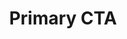 ---
title: Primary CTA
category: Marketing
paid: false
isActive: true
ltr: {"preview":"function App() {\n  return /*#__PURE__*/React.createElement(\"section\", {\n    className: \"max-w-screen-xl mx-auto py-4 px-4 md:px-8\"\n  }, /*#__PURE__*/React.createElement(\"div\", {\n    className: \"max-w-xl\"\n  }, /*#__PURE__*/React.createElement(\"div\", {\n    className: \"py-4\"\n  }, /*#__PURE__*/React.createElement(\"h3\", {\n    className: \"text-3xl text-gray-800 font-semibold md:text-4xl\"\n  }, \"build your websites with \", /*#__PURE__*/React.createElement(\"span\", {\n    className: \"text-indigo-600\"\n  }, \"high performance\")), /*#__PURE__*/React.createElement(\"p\", {\n    className: \"text-gray-500 leading-relaxed mt-3\"\n  }, \"Nam erat risus, sodales sit amet lobortis ut, finibus eget metus. Cras aliquam ante ut tortor posuere feugiat. Duis sodales nisi id porta lacinia.\")), /*#__PURE__*/React.createElement(\"a\", {\n    className: \"cta-pr-btn px-4 py-2 text-indigo-600 font-medium bg-indigo-50 rounded-full inline-flex items-center\",\n    href: \"javascript:void()\"\n  }, \"Try it out\", /*#__PURE__*/React.createElement(\"svg\", {\n    xmlns: \"http://www.w3.org/2000/svg\",\n    className: \"h-6 w-6 ml-1 duration-150\",\n    fill: \"none\",\n    viewBox: \"0 0 24 24\",\n    stroke: \"currentColor\"\n  }, /*#__PURE__*/React.createElement(\"path\", {\n    strokeLinecap: \"round\",\n    strokeLinejoin: \"round\",\n    strokeWidth: 2,\n    d: \"M13 7l5 5m0 0l-5 5m5-5H6\"\n  })))));\n}","react":{"jsxTail":[{"code":"export default () => {\n    return (\n        <section className=\"max-w-screen-xl mx-auto py-4 px-4 md:px-8\">\n            <div className=\"max-w-xl\">\n                <div className=\"py-4\">\n                    <h3 className=\"text-3xl text-gray-800 font-semibold md:text-4xl\">\n                        build your websites with <span className=\"text-indigo-600\">high performance</span>\n                    </h3>\n                    <p className=\"text-gray-500 leading-relaxed mt-3\">\n                        Nam erat risus, sodales sit amet lobortis ut, finibus eget metus. Cras aliquam ante ut tortor posuere feugiat. Duis sodales nisi id porta lacinia.\n                    </p>\n                </div>\n                <a\n                    className=\"cta-pr-btn px-4 py-2 text-indigo-600 font-medium bg-indigo-50 rounded-full inline-flex items-center\"\n                    href=\"javascript:void()\">\n                    Try it out\n                    <svg xmlns=\"http://www.w3.org/2000/svg\" className=\"h-6 w-6 ml-1 duration-150\" fill=\"none\" viewBox=\"0 0 24 24\" stroke=\"currentColor\">\n                    <path strokeLinecap=\"round\" strokeLinejoin=\"round\" strokeWidth={2} d=\"M13 7l5 5m0 0l-5 5m5-5H6\" />\n                    </svg>\n                </a>\n            </div>\n\n            <style jsx>{`\n                .cta-pr-btn:hover svg {\n                    transform: translateX(5px)\n                }\n            `}</style>\n        </section>\n    )\n}","label":"App.jsx"}],"jsxCss":[{"code":"export default () => {\n    return (\n        <section className=\"cta-primary\">\n            <div className=\"cta-container\">\n                <div className=\"cta-details\">\n                    <h3>\n                        build your websites with <span>high performance</span>\n                    </h3>\n                    <p>\n                        Nam erat risus, sodales sit amet lobortis ut, finibus eget metus. Cras aliquam ante ut tortor posuere feugiat. Duis sodales nisi id porta lacinia.\n                    </p>\n                </div>\n                <a\n                    className=\"cta-btn\"\n                    href=\"javascript:void()\">\n                    Try it out\n                    <svg xmlns=\"http://www.w3.org/2000/svg\" fill=\"none\" viewBox=\"0 0 24 24\" stroke=\"currentColor\">\n                        <path strokeLinecap=\"round\" strokeLinejoin=\"round\" strokeWidth={2} d=\"M13 7l5 5m0 0l-5 5m5-5H6\" />\n                    </svg>\n                </a>\n            </div>\n        </section>\n    )\n}\n","label":"App.jsx"},{"code":".cta-primary {\n  max-width: 1280px;\n  margin-left: auto;\n  margin-right: auto;\n  padding: 1rem;\n}\n@media (min-width: 640px) {\n  .cta-primary {\n    padding-left: 2rem;\n    padding-right: 2rem;\n  }\n}\n.cta-primary .cta-container {\n  max-width: 36rem;\n}\n.cta-primary .cta-container .cta-details {\n  padding-top: 1rem;\n  padding-bottom: 1rem;\n}\n.cta-primary .cta-container .cta-details h3 {\n  font-size: 1.875rem;\n  line-height: 2.25rem;\n  color: #1f2937;\n  font-weight: 600;\n}\n.cta-primary .cta-container .cta-details h3 span {\n  color: #4f46e5;\n}\n@media (min-width: 768px) {\n  .cta-primary .cta-container .cta-details h3 {\n    font-size: 2.25rem;\n    line-height: 2.5rem;\n  }\n}\n.cta-primary .cta-container .cta-details p {\n  color: #6b7280;\n  line-height: 1.625;\n  margin-top: 0.75rem;\n}\n.cta-primary .cta-container .cta-btn {\n  padding: 0.5rem 1rem 0.5rem 1rem;\n  color: #4f46e5;\n  background-color: #eef2ff;\n  font-weight: 500;\n  border-radius: 999px;\n  display: inline-flex;\n  align-items: center;\n}\n.cta-primary .cta-container .cta-btn svg {\n  width: 1.5rem;\n  height: 1.5rem;\n  margin-left: 0.25rem;\n  transition-duration: 150ms;\n}\n.cta-primary .cta-container .cta-btn:hover svg {\n  transform: translateX(5px);\n}\n","label":"style.css"}]},"vue":{"vueCss":[{"code":"<template>\n  <section class=\"cta-primary\">\n    <div class=\"cta-container\">\n      <div class=\"cta-details\">\n        <h3>\n          build your websites with <span>high performance</span>\n        </h3>\n        <p>\n          Nam erat risus, sodales sit amet lobortis ut, finibus eget metus. Cras aliquam ante ut tortor posuere feugiat.\n          Duis sodales nisi id porta lacinia.\n        </p>\n      </div>\n      <a class=\"cta-btn\" href=\"javascript:void()\">\n        Try it out\n        <svg xmlns=\"http://www.w3.org/2000/svg\" fill=\"none\" viewBox=\"0 0 24 24\" stroke=\"currentColor\">\n          <path strokeLinecap=\"round\" strokeLinejoin=\"round\" strokeWidth={2} d=\"M13 7l5 5m0 0l-5 5m5-5H6\" />\n        </svg>\n      </a>\n    </div>\n  </section>\n</template>","label":"App.vue"},{"code":".cta-primary {\n  max-width: 1280px;\n  margin-left: auto;\n  margin-right: auto;\n  padding: 1rem;\n}\n\n@media (min-width: 640px) {\n  .cta-primary {\n    padding-left: 2rem;\n    padding-right: 2rem;\n  }\n}\n\n.cta-primary .cta-container {\n  max-width: 36rem;\n}\n\n.cta-primary .cta-container .cta-details {\n  padding-top: 1rem;\n  padding-bottom: 1rem;\n}\n\n.cta-primary .cta-container .cta-details h3 {\n  font-size: 1.875rem;\n  line-height: 2.25rem;\n  color: #1f2937;\n  font-weight: 600;\n}\n\n.cta-primary .cta-container .cta-details h3 span {\n  color: #4f46e5;\n}\n\n@media (min-width: 768px) {\n  .cta-primary .cta-container .cta-details h3 {\n    font-size: 2.25rem;\n    line-height: 2.5rem;\n  }\n}\n\n.cta-primary .cta-container .cta-details p {\n  color: #6b7280;\n  line-height: 1.625;\n  margin-top: 0.75rem;\n}\n\n.cta-primary .cta-container .cta-btn {\n  padding: 0.5rem 1rem 0.5rem 1rem;\n  color: #4f46e5;\n  background-color: #eef2ff;\n  font-weight: 500;\n  border-radius: 999px;\n  display: inline-flex;\n  align-items: center;\n}\n\n.cta-primary .cta-container .cta-btn svg {\n  width: 1.5rem;\n  height: 1.5rem;\n  margin-left: 0.25rem;\n  transition-duration: 150ms;\n}\n\n.cta-primary .cta-container .cta-btn:hover svg {\n  transform: translateX(5px);\n}","label":"style.css"}],"vueTail":[{"code":"<template>\n  <section class=\"max-w-screen-xl mx-auto py-4 px-4 sm:px-8\">\n    <div class=\"max-w-xl\">\n      <div class=\"py-4\">\n        <h3 class=\"text-3xl text-gray-800 font-semibold md:text-4xl\">\n          build your websites with <span class=\"text-indigo-600\">high performance</span>\n        </h3>\n        <p class=\"text-gray-500 leading-relaxed mt-3\">\n          Nam erat risus, sodales sit amet lobortis ut, finibus eget metus. Cras aliquam ante ut tortor posuere feugiat.\n          Duis sodales nisi id porta lacinia.\n        </p>\n      </div>\n      <a class=\"cta-pr-btn px-4 py-2 text-indigo-600 font-medium bg-indigo-50 rounded-full inline-flex items-center\"\n        href=\"javascript:void()\">\n        Try it out\n        <svg xmlns=\"http://www.w3.org/2000/svg\" class=\"h-6 w-6 ml-1 duration-150\" fill=\"none\" viewBox=\"0 0 24 24\"\n          stroke=\"currentColor\">\n          <path strokeLinecap=\"round\" strokeLinejoin=\"round\" strokeWidth={2} d=\"M13 7l5 5m0 0l-5 5m5-5H6\" />\n        </svg>\n      </a>\n    </div>\n  </section>\n</template>\n\n<style scoped>\n.cta-pr-btn:hover svg {\n  transform: translateX(5px)\n}\n</style>","label":"App.vue"}]}}
rtl: {"vue":{"vueTail":[],"vueCss":[]},"react":{"jsxTail":[{"code":"export default () => {\n    return (\n        <section className=\"max-w-screen-xl mx-auto py-4 px-4 md:px-8\">\n            <div className=\"max-w-xl\">\n                <div className=\"py-4\">\n                    <h3 className=\"text-3xl text-gray-800 font-semibold md:text-4xl\">\n                        بناء مواقع الويب الخاصة بك <span className=\"text-indigo-600\">بأداء عالٍ</span>\n                    </h3>\n                    <p className=\"text-gray-500 leading-relaxed mt-3\">\n                        هناك حقيقة مثبتة منذ زمن طويل وهي أن المحتوى المقروء لصفحة ما سيلهي القارئ عن التركيز على الشكل الخارجي للنص أو شكل توضع الفقرات في الصفحة التي يقرأها. الهدف من استخدام Lorem Ipsum.\n                    </p>\n                </div>\n                <a\n                    className=\"cta-pr-btn px-4 py-2 text-indigo-600 font-medium bg-indigo-50 rounded-full inline-flex items-center\"\n                    href=\"javascript:void()\">\n                    جرب اﻵن\n                    <svg xmlns=\"http://www.w3.org/2000/svg\" class=\"w-6 h-6 mr-1 duration-150\" viewBox=\"0 0 20 20\" fill=\"currentColor\">\n                        <path fill-rule=\"evenodd\" d=\"M9.707 14.707a1 1 0 01-1.414 0l-4-4a1 1 0 010-1.414l4-4a1 1 0 011.414 1.414L7.414 9H15a1 1 0 110 2H7.414l2.293 2.293a1 1 0 010 1.414z\" clip-rule=\"evenodd\" />\n                    </svg>\n                </a>\n            </div>\n            <style jsx>{`\n                .cta-pr-btn:hover svg {\n                    transform: translateX(-5px)\n                }\n            `}</style>\n        </section>\n    )\n}","label":"App.jsx"}],"jsxCss":[{"code":"export default () => {\n    return (\n        <section className=\"cta-primary\">\n            <div className=\"cta-container\">\n                <div className=\"cta-details\">\n                    <h3>\n                        بناء مواقع الويب الخاصة بك <span className=\"text-indigo-600\">بأداء عالٍ</span>\n                    </h3>\n                    <p>\n                        هناك حقيقة مثبتة منذ زمن طويل وهي أن المحتوى المقروء لصفحة ما سيلهي القارئ عن التركيز على الشكل الخارجي للنص أو شكل توضع الفقرات في الصفحة التي يقرأها. الهدف من استخدام.\n                    </p>\n                </div>\n                <a\n                    className=\"cta-btn\"\n                    href=\"javascript:void()\">\n                    جرب اﻵن\n                    <svg xmlns=\"http://www.w3.org/2000/svg\" viewBox=\"0 0 20 20\" fill=\"currentColor\">\n                        <path fill-rule=\"evenodd\" d=\"M9.707 14.707a1 1 0 01-1.414 0l-4-4a1 1 0 010-1.414l4-4a1 1 0 011.414 1.414L7.414 9H15a1 1 0 110 2H7.414l2.293 2.293a1 1 0 010 1.414z\" clip-rule=\"evenodd\" />\n                    </svg>\n                </a>\n            </div>\n        </section>\n    )\n}","label":"App.jsx"},{"code":".cta-primary {\n  max-width: 1280px;\n  margin-left: auto;\n  margin-right: auto;\n  padding: 1rem;\n}\n@media (min-width: 640px) {\n  .cta-primary {\n    padding-left: 2rem;\n    padding-right: 2rem;\n  }\n}\n.cta-primary .cta-container {\n  max-width: 36rem;\n}\n.cta-primary .cta-container .cta-details {\n  padding-top: 1rem;\n  padding-bottom: 1rem;\n}\n.cta-primary .cta-container .cta-details h3 {\n  font-size: 1.875rem;\n  line-height: 2.25rem;\n  color: #1f2937;\n  font-weight: 600;\n}\n.cta-primary .cta-container .cta-details h3 span {\n  color: #4f46e5;\n}\n@media (min-width: 768px) {\n  .cta-primary .cta-container .cta-details h3 {\n    font-size: 2.25rem;\n    line-height: 2.5rem;\n  }\n}\n.cta-primary .cta-container .cta-details p {\n  color: #6b7280;\n  line-height: 1.625;\n  margin-top: 0.75rem;\n}\n.cta-primary .cta-container .cta-btn {\n  padding: 0.5rem 1rem 0.5rem 1rem;\n  color: #4f46e5;\n  background-color: #eef2ff;\n  font-weight: 500;\n  border-radius: 999px;\n  display: inline-flex;\n  align-items: center;\n}\n.cta-primary .cta-container .cta-btn svg {\n  width: 1.5rem;\n  height: 1.5rem;\n  margin-right: 0.25rem;\n  transition-duration: 150ms;\n}\n.cta-primary .cta-container .cta-btn:hover svg {\n  transform: translateX(-5px);\n}","label":"style.css"}]},"preview":"function App() {\n  return /*#__PURE__*/React.createElement(\"section\", {\n    className: \"max-w-screen-xl px-4 py-4 mx-auto md:px-8\"\n  }, /*#__PURE__*/React.createElement(\"div\", {\n    className: \"max-w-xl\"\n  }, /*#__PURE__*/React.createElement(\"div\", {\n    className: \"py-4\"\n  }, /*#__PURE__*/React.createElement(\"h3\", {\n    className: \"text-3xl font-semibold text-gray-800 md:text-4xl\"\n  }, \"\\u0628\\u0646\\u0627\\u0621 \\u0645\\u0648\\u0627\\u0642\\u0639 \\u0627\\u0644\\u0648\\u064A\\u0628 \\u0627\\u0644\\u062E\\u0627\\u0635\\u0629 \\u0628\\u0643 \", /*#__PURE__*/React.createElement(\"span\", {\n    className: \"text-indigo-600\"\n  }, \"\\u0628\\u0623\\u062F\\u0627\\u0621 \\u0639\\u0627\\u0644\\u064D\")), /*#__PURE__*/React.createElement(\"p\", {\n    className: \"mt-3 leading-relaxed text-gray-500\"\n  }, \"\\u0647\\u0646\\u0627\\u0643 \\u062D\\u0642\\u064A\\u0642\\u0629 \\u0645\\u062B\\u0628\\u062A\\u0629 \\u0645\\u0646\\u0630 \\u0632\\u0645\\u0646 \\u0637\\u0648\\u064A\\u0644 \\u0648\\u0647\\u064A \\u0623\\u0646 \\u0627\\u0644\\u0645\\u062D\\u062A\\u0648\\u0649 \\u0627\\u0644\\u0645\\u0642\\u0631\\u0648\\u0621 \\u0644\\u0635\\u0641\\u062D\\u0629 \\u0645\\u0627 \\u0633\\u064A\\u0644\\u0647\\u064A \\u0627\\u0644\\u0642\\u0627\\u0631\\u0626 \\u0639\\u0646 \\u0627\\u0644\\u062A\\u0631\\u0643\\u064A\\u0632 \\u0639\\u0644\\u0649 \\u0627\\u0644\\u0634\\u0643\\u0644 \\u0627\\u0644\\u062E\\u0627\\u0631\\u062C\\u064A \\u0644\\u0644\\u0646\\u0635 \\u0623\\u0648 \\u0634\\u0643\\u0644 \\u062A\\u0648\\u0636\\u0639 \\u0627\\u0644\\u0641\\u0642\\u0631\\u0627\\u062A \\u0641\\u064A \\u0627\\u0644\\u0635\\u0641\\u062D\\u0629 \\u0627\\u0644\\u062A\\u064A \\u064A\\u0642\\u0631\\u0623\\u0647\\u0627. \\u0627\\u0644\\u0647\\u062F\\u0641 \\u0645\\u0646 \\u0627\\u0633\\u062A\\u062E\\u062F\\u0627\\u0645 Lorem Ipsum.\")), /*#__PURE__*/React.createElement(\"a\", {\n    className: \"inline-flex items-center px-4 py-2 font-medium text-indigo-600 rounded-full cta-pr-btn-ar bg-indigo-50\",\n    href: \"javascript:void()\"\n  }, \"\\u062A\\u062C\\u0631\\u0628\\u0629 \\u0647\\u0630\\u0627\", /*#__PURE__*/React.createElement(\"svg\", {\n    xmlns: \"http://www.w3.org/2000/svg\",\n    class: \"h-6 w-6 mr-1 duration-150\",\n    viewBox: \"0 0 20 20\",\n    fill: \"currentColor\"\n  }, /*#__PURE__*/React.createElement(\"path\", {\n    \"fill-rule\": \"evenodd\",\n    d: \"M9.707 14.707a1 1 0 01-1.414 0l-4-4a1 1 0 010-1.414l4-4a1 1 0 011.414 1.414L7.414 9H15a1 1 0 110 2H7.414l2.293 2.293a1 1 0 010 1.414z\",\n    \"clip-rule\": \"evenodd\"\n  })))));\n}"}
slug: /cta-sections
id: 88cf9bb5-77cc-41d3-b80e-92e2a79c2046
created_at: 1
---
